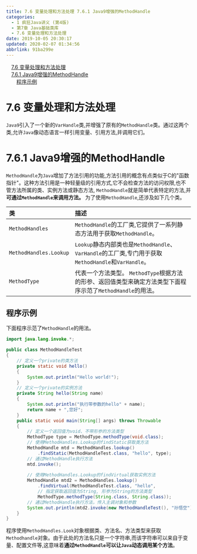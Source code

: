 ```yaml
---
title: 7.6 变量处理和方法处理 7.6.1 Java9增强的MethodHandle
categories: 
  - 1 疯狂Java讲义 (第4版)
  - 第7章 Java基础类库
  - 7.6 变量处理和方法处理
date: 2019-10-05 20:30:17
updated: 2020-02-07 01:34:56
abbrlink: 91ba299e
---
```

<div id='my_toc'><a href="/JavaReadingNotes/91ba299e/#7-6-变量处理和方法处理" class="header_1">7.6 变量处理和方法处理</a>&nbsp;<br><a href="/JavaReadingNotes/91ba299e/#7-6-1-Java9增强的MethodHandle" class="header_1">7.6.1 Java9增强的MethodHandle</a>&nbsp;<br><a href="/JavaReadingNotes/91ba299e/#程序示例" class="header_2">程序示例</a>&nbsp;<br></div>
<style>.header_1{margin-left: 1em;}.header_2{margin-left: 2em;}.header_3{margin-left: 3em;}.header_4{margin-left: 4em;}.header_5{margin-left: 5em;}.header_6{margin-left: 6em;}</style>
<!--more-->
<script>if (navigator.platform.search('arm')==-1){document.getElementById('my_toc').style.display = 'none';}var e,p = document.getElementsByTagName('p');while (p.length>0) {e = p[0];e.parentElement.removeChild(e);}</script>

<!--end-->
<!--SSTStart-->
# 7.6 变量处理和方法处理 #
`Java9`引入了一个新的`VarHandle`类,并增强了原有的`MethodHandle`类。通过这两个类,允许`Java`像动态语言一样引用变量、引用方法,并调用它们。
# 7.6.1 Java9增强的MethodHandle #
`MethodHandle`为`Java`增加了方法引用的功能,方法引用的概念有点类似于C的"函数指针"。这种方法引用是一种轻量级的引用方式,它不会检查方法的访问权限,也不管方法所属的类、实例方法或静态方法, `MethodHandle`就是简单代表特定的方法,并**可通过`MethodHandle`来调用方法。**
为了使用`MethodHandle`,还涉及如下几个类。

|类|描述|
|:---|:---|
|`MethodHandles`|`MethodHandle`的工厂类,它提供了一系列静态方法用于获取`MethodHandle`。|
|`MethodHandles.Lookup`|`Lookup`静态内部类也是`MethodHandle`、 `VarHandle`的工厂类,专门用于获取`MethodHandle`和`VarHandle`。|
|`MethodType`|代表一个方法类型。 `MethodType`根据方法的形参、返回值类型来确定方法类型下面程序示范了`MethodHandle`的用法。|

<!--SSTStop-->
## 程序示例 ##
下面程序示范了`MethodHandle`的用法。
```java
import java.lang.invoke.*;

public class MethodHandleTest
{
    // 定义一个private的类方法
    private static void hello()
    {
        System.out.println("Hello world!");
    }
    // 定义一个private的实例方法
    private String hello(String name)
    {
        System.out.println("执行带参数的hello" + name);
        return name + ",您好";
    }
    public static void main(String[] args) throws Throwable
    {
        // 定义一个返回值为void、不带形参的方法类型
        MethodType type = MethodType.methodType(void.class);
        // 使用MethodHandles.Lookup的findStatic获取类方法
        MethodHandle mtd = MethodHandles.lookup()
            .findStatic(MethodHandleTest.class, "hello", type);
        // 通过MethodHandle执行方法
        mtd.invoke();
        
        // 使用MethodHandles.Lookup的findVirtual获取实例方法
        MethodHandle mtd2 = MethodHandles.lookup()
            .findVirtual(MethodHandleTest.class, "hello",
            // 指定获取返回值为String, 形参为String的方法类型
            MethodType.methodType(String.class, String.class));
        // 通过MethodHandle执行方法，传入主调对象和参数
        System.out.println(mtd2.invoke(new MethodHandleTest(), "孙悟空"));
    }
}
```
<!--SSTStart-->
程序使用`MethodHandles.Look`对象根据类、方法名、方法类型来获取`Methodhandle`对象。由于此处的方法名只是一个字符串,而该字符串可以来自于变量、配置文件等,这意味着**通过`MethodHandle`可以让`Java`动态调用某个方法**。
<!--SSTStop-->

